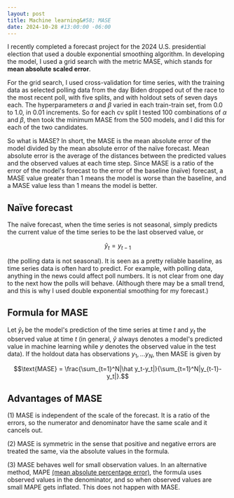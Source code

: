 ```yaml
---
layout: post
title: Machine learning&#58; MASE
date: 2024-10-28 #13:00:00 -06:00
---
```

I recently completed a forecast project for the 2024 U.S. presidential election that used a double exponential smoothing algorithm.  In developing the model, I used a grid search with the metric MASE, which stands for **mean absolute scaled error**.

For the grid search, I used cross-validation for time series, with the training data as selected polling data from the day Biden dropped out of the race to the most recent poll, with five splits, and with holdout sets of seven days each.  The hyperparameters $\alpha$ and $\beta$ varied in each train-train set, from 0.0 to 1.0, in 0.01 increments.  So for each cv split I tested 100 combinations of $\alpha$ and $\beta$, then took the minimum MASE from the 500 models, and I did this for each of the two candidates.

So what is MASE?  In short, the MASE is the mean absolute error of the model divided by the mean absolute error of the na&iuml;ve forecast.  Mean absolute error is the average of the distances between the predicted values and the observed values at each time step.  Since MASE is a ratio of the error of the model's forecast to the error of the baseline (na&iuml;ve) forecast, a MASE value greater than $1$ means the model is worse than the baseline, and a MASE value less than $1$ means the model is better.   

## Na&iuml;ve forecast

The na&iuml;ve forecast, when the time series is not seasonal, simply predicts the current value of the time series to be the last observed value, or

$$\hat y_t = y_{t-1}$$

(the polling data is not seasonal).  It is seen as a pretty reliable baseline, as time series data is often hard to predict.  For example, with polling data, anything in the news could affect poll numbers.  It is not clear from one day to the next how the polls will behave.  (Although there may be a small trend, and this is why I used double exponential smoothing for my forecast.)

## Formula for MASE

Let $\hat y_t$ be the model's prediction of the time series at time $t$ and $y_t$ the observed value at time $t$ (in general, $\hat y$ always denotes a model's predicted value in machine learning while $y$ denotes the observed value in the test data).  If the holdout data has observations $y_1,\dots y_N$, then MASE is given by 

$$\text{MASE} = \frac{\sum_{t=1}^N|\hat y_t-y_t|}{\sum_{t=1}^N|y_{t-1}-y_t|}.$$

## Advantages of MASE

(1) MASE is independent of the scale of the forecast.  It is a ratio of the errors, so the numerator and denominator have the same scale and it cancels out.

(2) MASE is symmetric in the sense that positive and negative errors are treated the same, via the absolute values in the formula.

(3) MASE behaves well for small observation values.  In an alternative method, MAPE [(mean absolute percentage error)](https://en.wikipedia.org/wiki/Mean_absolute_percentage_error), the formula uses observed values in the denominator, and so when observed values are small MAPE gets inflated.  This does not happen with MASE.



